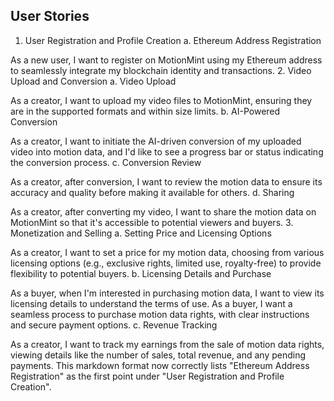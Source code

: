 ## User Stories

1. User Registration and Profile Creation
   a. Ethereum Address Registration

As a new user, I want to register on MotionMint using my Ethereum address to seamlessly integrate my blockchain identity and transactions. 2. Video Upload and Conversion
a. Video Upload

As a creator, I want to upload my video files to MotionMint, ensuring they are in the supported formats and within size limits.
b. AI-Powered Conversion

As a creator, I want to initiate the AI-driven conversion of my uploaded video into motion data, and I'd like to see a progress bar or status indicating the conversion process.
c. Conversion Review

As a creator, after conversion, I want to review the motion data to ensure its accuracy and quality before making it available for others.
d. Sharing

As a creator, after converting my video, I want to share the motion data on MotionMint so that it's accessible to potential viewers and buyers. 3. Monetization and Selling
a. Setting Price and Licensing Options

As a creator, I want to set a price for my motion data, choosing from various licensing options (e.g., exclusive rights, limited use, royalty-free) to provide flexibility to potential buyers.
b. Licensing Details and Purchase

As a buyer, when I'm interested in purchasing motion data, I want to view its licensing details to understand the terms of use.
As a buyer, I want a seamless process to purchase motion data rights, with clear instructions and secure payment options.
c. Revenue Tracking

As a creator, I want to track my earnings from the sale of motion data rights, viewing details like the number of sales, total revenue, and any pending payments.
This markdown format now correctly lists "Ethereum Address Registration" as the first point under "User Registration and Profile Creation".
